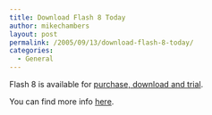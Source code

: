 ```yaml
---
title: Download Flash 8 Today
author: mikechambers
layout: post
permalink: /2005/09/13/download-flash-8-today/
categories:
  - General
---
```



Flash 8 is available for [purchase, download and trial][1].

You can find more info [here][1].

 [1]: http://www.macromedia.com/software/flash/flashpro/